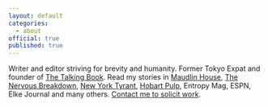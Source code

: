 ```yaml
---
layout: default
categories:
  - about
official: true
published: true
---
```

Writer and editor striving for brevity and humanity. Former Tokyo Expat and founder of [The Talking Book](thetalkingbook.org). Read my stories in [Maudlin House](https://maudlinhouse.net/pink-clouds/), [The Nervous Breakdown](http://thenervousbreakdown.com/khartrum/2019/07/mysterious-morning), [New York Tyrant](http://magazine.nytyrant.com/magic-soft-kris-hartrum/), [Hobart Pulp](https://www.hobartpulp.com/web_features/holy-gash), Entropy Mag, ESPN, Elke Journal and many others. [Contact me to solicit work](http://krishartrum.com/contact).

